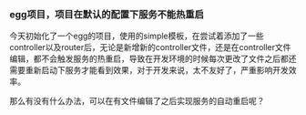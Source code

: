 ### egg项目，项目在默认的配置下服务不能热重启

今天初始化了一个egg的项目，使用的simple模板，在尝试着添加了一些controller以及router后，无论是新增新的controller文件，还是在controller文件编辑，都不会触发服务的热重启，导致在开发环境的时候每次更改了文件之后都还需要重新启动下服务才能看到效果，对于开发来说，太不友好了，严重影响开发效率。

那么有没有什么办法，可以在有文件编辑了之后实现服务的自动重启呢？